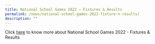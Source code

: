 ```yaml
---
title: National School Games 2022 – Fixtures & Results
permalink: /news/national-school-games-2022-fixture-n-results/
description: ""
---
```



Click [here](https://docs.google.com/presentation/d/1cszLzYzDtnYPytAsC1fPxPnKzAPxbwnIlZ2hOT0TwGg/edit?usp=sharing) to know more about National School Games 2022 - Fixtures & Results